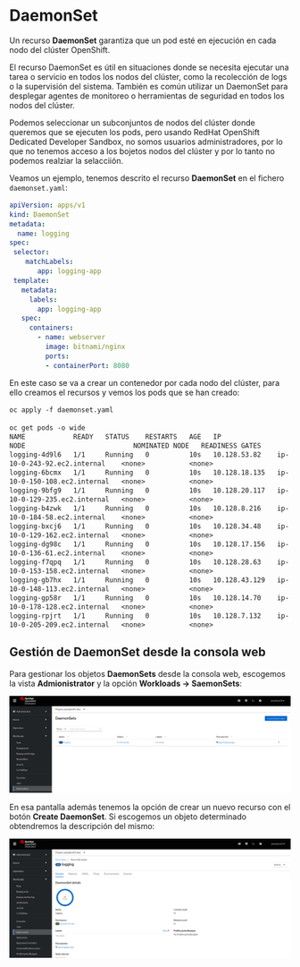 # DaemonSet

Un recurso **DaemonSet** garantiza que un pod esté en ejecución en cada nodo del clúster OpenShift.

El recurso DaemonSet es útil en situaciones donde se necesita ejecutar una tarea o servicio en todos los nodos del clúster, como la recolección de logs o la supervisión del sistema. También es común utilizar un DaemonSet para desplegar agentes de monitoreo o herramientas de seguridad en todos los nodos del clúster.

Podemos seleccionar un subconjuntos de nodos del clúster donde queremos que se ejecuten los pods, pero usando RedHat OpenShift Dedicated Developer Sandbox, no somos usuarios administradores, por lo que no tenemos acceso a los bojetos nodos del clúster y por lo tanto no podemos realziar la selacciión.

Veamos un ejemplo, tenemos descrito el recurso **DaemonSet** en el fichero `daemonset.yaml`:

```yaml
apiVersion: apps/v1
kind: DaemonSet
metadata:
  name: logging
spec:
 selector:
    matchLabels:
       app: logging-app
 template:
   metadata:
     labels:
       app: logging-app
   spec:
     containers:
       - name: webserver
         image: bitnami/nginx
         ports:
         - containerPort: 8080

```

En este caso se va a crear un contenedor por cada nodo del clúster, para ello creamos el recursos y vemos los pods que se han creado:

    oc apply -f daemonset.yaml

    oc get pods -o wide
    NAME            READY   STATUS    RESTARTS   AGE   IP              NODE                           NOMINATED NODE   READINESS GATES
    logging-4d9l6   1/1     Running   0          10s   10.128.53.82    ip-10-0-243-92.ec2.internal    <none>           <none>
    logging-6bcmx   1/1     Running   0          10s   10.128.18.135   ip-10-0-150-108.ec2.internal   <none>           <none>
    logging-9bfg9   1/1     Running   0          10s   10.128.20.117   ip-10-0-129-235.ec2.internal   <none>           <none>
    logging-b4zwk   1/1     Running   0          10s   10.128.8.216    ip-10-0-184-58.ec2.internal    <none>           <none>
    logging-bxcj6   1/1     Running   0          10s   10.128.34.48    ip-10-0-129-162.ec2.internal   <none>           <none>
    logging-dg98c   1/1     Running   0          10s   10.128.17.156   ip-10-0-136-61.ec2.internal    <none>           <none>
    logging-f7qpq   1/1     Running   0          10s   10.128.28.63    ip-10-0-153-158.ec2.internal   <none>           <none>
    logging-gb7hx   1/1     Running   0          10s   10.128.43.129   ip-10-0-148-113.ec2.internal   <none>           <none>
    logging-gp58r   1/1     Running   0          10s   10.128.14.70    ip-10-0-178-128.ec2.internal   <none>           <none>
    logging-rpjrt   1/1     Running   0          10s   10.128.7.132    ip-10-0-205-209.ec2.internal   <none>           <none>

## Gestión de DaemonSet desde la consola web

Para gestionar los objetos **DaemonSets** desde la consola web, escogemos la vista **Admionistrator** y la opción **Workloads -> SaemonSets**:

![st](img/daemonset1.png)

En esa pantalla además tenemos la opción de crear un nuevo recurso con el botón **Create DaemonSet**. Si escogemos un objeto determinado obtendremos la descripción del mismo:

![st](img/daemonset2.png)